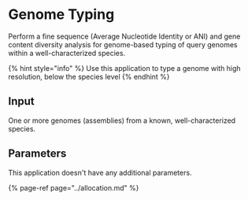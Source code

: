 # Genome Typing

Perform a fine sequence \(Average Nucleotide Identity or ANI\) and gene content diversity analysis for genome-based typing of query genomes within a well-characterized species.

{% hint style="info" %}
Use this application to type a genome with high resolution, below the species level
{% endhint %}

## Input

One or more genomes \(assemblies\) from a known, well-characterized species.

## Parameters

This application doesn't have any additional parameters.

{% page-ref page="../allocation.md" %}


